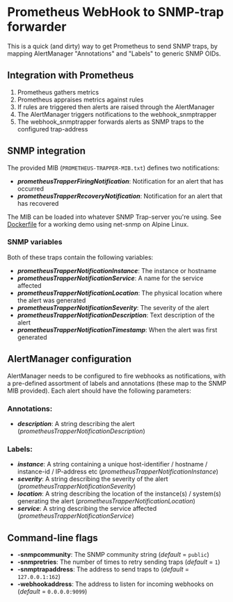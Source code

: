 Prometheus WebHook to SNMP-trap forwarder
=========================================

This is a quick (and dirty) way to get Prometheus to send SNMP traps, by mapping AlertManager "Annotations" and "Labels" to generic SNMP OIDs.

Integration with Prometheus
---------------------------
1. Prometheus gathers metrics
2. Prometheus appraises metrics against rules
3. If rules are triggered then alerts are raised through the AlertManager
4. The AlertManager triggers notifications to the webhook_snmptrapper
5. The webhook_snmptrapper forwards alerts as SNMP traps to the configured trap-address

SNMP integration
----------------
The provided MIB (`PROMETHEUS-TRAPPER-MIB.txt`) defines two notifications:
- ***prometheusTrapperFiringNotification***: Notification for an alert that has occurred
- ***prometheusTrapperRecoveryNotification***: Notification for an alert that has recovered

The MIB can be loaded into whatever SNMP Trap-server you're using. See [Dockerfile](trapdebug/net-snmp/Dockerfile) for a working demo using net-snmp on Alpine Linux.

### SNMP variables
Both of these traps contain the following variables:
- ***prometheusTrapperNotificationInstance***: The instance or hostname
- ***prometheusTrapperNotificationService***: A name for the service affected
- ***prometheusTrapperNotificationLocation***: The physical location where the alert was generated
- ***prometheusTrapperNotificationSeverity***: The severity of the alert
- ***prometheusTrapperNotificationDescription***: Text description of the alert
- ***prometheusTrapperNotificationTimestamp***: When the alert was first generated

AlertManager configuration
--------------------------
AlertManager needs to be configured to fire webhooks as notifications, with a pre-defined assortment of labels and annotations (these map to the SNMP MIB provided). Each alert should have the following parameters:

### Annotations:
- ***description***: A string describing the alert (_prometheusTrapperNotificationDescription_)

### Labels:
- ***instance***: A string containing a unique host-identifier / hostname / instance-id / IP-address etc (_prometheusTrapperNotificationInstance_)
- ***severity***: A string describing the severity of the alert (_prometheusTrapperNotificationSeverity_)
- ***location***: A string describing the location of the instance(s) / system(s) generating the alert (_prometheusTrapperNotificationLocation_)
- ***service***: A string describing the service affected (_prometheusTrapperNotificationService_)

Command-line flags
------------------
- **-snmpcommunity**: The SNMP community string (_default_ = `public`)
- **-snmpretries**: The number of times to retry sending traps (_default_ = `1`)
- **-snmptrapaddress**: The address to send traps to (_default_ = `127.0.0.1:162`)
- **-webhookaddress**: The address to listen for incoming webhooks on (_default_ = `0.0.0.0:9099`)
